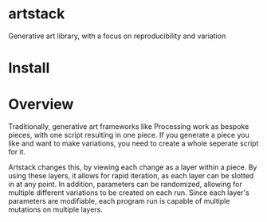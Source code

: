 # artstack
Generative art library, with a focus on reproducibility and variation

# Install

# Overview
Traditionally, generative art frameworks like Processing work as bespoke pieces, with one script resulting in one piece.  If you generate a piece you like and want to make variations, you need to create a whole seperate script for it.  

Artstack changes this, by viewing each change as a layer within a piece. By using these layers, it allows for rapid iteration, as each layer can be slotted in at any point. In addition, parameters can be randomized, allowing for multiple different variations to be created on each run.  Since each layer's parameters are modifiable, each program run is capable of multiple mutations on multiple layers.

